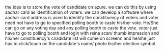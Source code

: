 the idea is to store the vote of candidate on azure.
we can do this by using aadhar card as identification of voters.
we can develop a software where aadhar card address is used to identify the constituency of voters and voter need not have to go to specified polling booth to caste his/her vote. He/She can go on any voting day and any polling booth to caste the vote.
voter just have to go to polling booth and login with reina scan/ thumb impression and his/her constituency's cnadidate list will come on screenn and he/she just has to click/touch on the candidate's name/ photo his/her election symbol.
